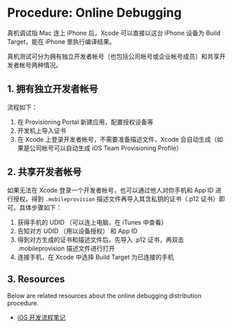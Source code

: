 # Procedure: Online Debugging

真机调试指 Mac 连上 iPhone 后，Xcode 可以直接以这台 iPhone 设备为 Build Target，能在 iPhone 里执行编译结果。

真机测试可分为拥有独立开发者帐号（也包括公司帐号或企业帐号成员）和共享开发者帐号两种情况。


## 1. 拥有独立开发者帐号

流程如下：

1. 在 Provisioning Portal 新建应用，配置授权设备等
2. 开发机上导入证书
3. 在 Xcode 上登录开发者帐号，不需要准备描述文件，Xcode 会自动生成（如果是公司帐号可以自动生成 iOS Team Provisioning Profile）


## 2. 共享开发者帐号

如果无法在 Xcode 登录一个开发者帐号，也可以通过他人对你手机和 App ID 进行授权。得到 `.mobileprovision` 描述文件再导入其含私钥的证书（.p12 证书）即可。具体步骤如下：

1. 获得手机的 UDID （可以连上电脑，在 iTunes 中查看）
2. 告知对方 UDID （用以设备授权） 和 App ID
3. 得到对方生成的证书和描述文件后，先导入 .p12 证书，再双击 .mobileprovision 描述文件进行打开
4. 连接手机，在 Xcode 中选择 Build Target 为已连接的手机


## 3. Resources

Below are related resources about the online debugging distribution procedure.

* [iOS 开发流程笔记](https://github.com/leecade/ios-dev-flow)


